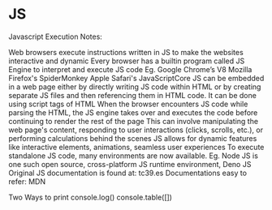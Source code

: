 # JS

Javascript Execution Notes:

Web browsers execute instructions written in JS to make the websites interactive and dynamic
Every browser has a builtin program called JS Engine to interpret and execute JS code
Eg. 
Google Chrome’s V8
Mozilla Firefox's SpiderMonkey
Apple Safari's JavaScriptCore
JS can be embedded in a web page either by directly writing JS code within HTML or by creating separate JS files and then referencing them in HTML code. It can be done using script tags of HTML
When the browser encounters JS code while parsing the HTML, the JS engine takes over and executes the code before continuing to render the rest of the page
This can involve manipulating the web page's content, responding to user interactions (clicks, scrolls, etc.), or performing calculations behind the scenes
JS allows for dynamic features like interactive elements, animations, seamless user experiences
To execute standalone JS code, many environments are now available. Eg. Node JS is one such open source, cross-platform JS runtime environment, Deno JS
Original JS documentation is found at: tc39.es
Documentations easy to refer: MDN

Two Ways to print
console.log()
console.table([])

